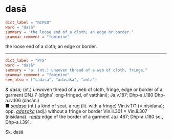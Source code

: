 # dasā

``` toml
dict_label = "NCPED"
word = "dasā"
summary = "the loose end of a cloth; an edge or border."
grammar_comment = "feminine"
```

the loose end of a cloth; an edge or border.

--------------------

``` toml
dict_label = "PTS"
word = "dasā"
summary = "a; (nt.) unwoven thread of a web of cloth, fringe,"
grammar_comment = "feminine"
see_also = ["sadasa", "adasaka", "anta"]
```

*& dasa;* (nt.) unwoven thread of a web of cloth, fringe, edge or border of a garment DN.i.7 (dīgha˚ long\-fringed, of vatthāni); Ja.v.187; Dhp\-a.i.180 Dhp\-a.iv.106 (dasāni)  
■ *[sadasa](sadasa.md)* (nt.) a kind of seat, a rug (lit. with a fringe) Vin.iv.171 (= nisīdana); opp. *[adasaka](adasaka.md)* (adj.) without a fringe or border Vin.ii.301 = Vin.ii.307 (nisīdana). *\-[anta](anta.md)* edge of the border of a garment Ja.i.467; Dhp\-a.i.180 sq., Dhp\-a.i.391.

Sk. daśā

